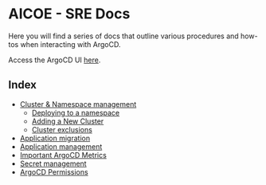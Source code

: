 # AICOE - SRE Docs

Here you will find a series of docs that outline various procedures and how-tos
when interacting with ArgoCD.

Access the ArgoCD UI [here](https://argocd-server-aicoe-argocd.apps.ocp.prod.psi.redhat.com/applications).

## Index

- [Cluster & Namespace management](cluster_ns_management.md)
  - [Deploying to a namespace](cluster_ns_management.md#deploying-to-a-namespace)
  - [Adding a New Cluster](cluster_ns_management.md#adding-a-new-cluster)
  - [Cluster exclusions](cluster_ns_management.md#cluster-exclusions)
- [Application migration](application_migration.md)
- [Application management](application_management.md)
- [Important ArgoCD Metrics](argocd_metrics.md)
- [Secret management](secret_management.md)
- [ArgoCD Permissions](argocd_permissions.md)
